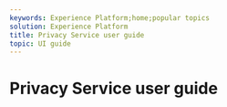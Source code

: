 ```yaml
---
keywords: Experience Platform;home;popular topics
solution: Experience Platform
title: Privacy Service user guide
topic: UI guide
---
```


# Privacy Service user guide